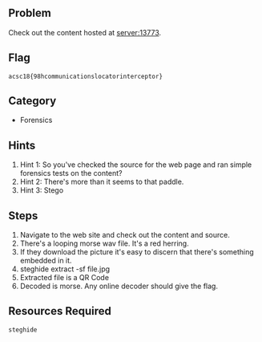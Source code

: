 ## Problem

Check out the content hosted at <server:13773>.  
## Flag

    acsc18{98hcommunicationslocatorinterceptor}

## Category

* Forensics

## Hints

1. Hint 1: So you've checked the source for the web page and ran simple forensics tests on the content?
1. Hint 2: There's more than it seems to that paddle.
1. Hint 3: Stego

## Steps

1. Navigate to the web site and check out the content and source.
2. There's a looping morse wav file.  It's a red herring.
3. If they download the picture it's easy to discern that there's something embedded in it.
4. steghide extract -sf file.jpg
5. Extracted file is a QR Code
6. Decoded is morse.  Any online decoder should give the flag.

## Resources Required

    steghide

